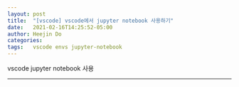 ```yaml
---
layout: post
title:  "[vscode] vscode에서 jupyter notebook 사용하기"
date:   2021-02-16T14:25:52-05:00
author: Heejin Do
categories: 
tags:	vscode envs jupyter-notebook
---
```


vscode jupyter notebook 사용

----- 